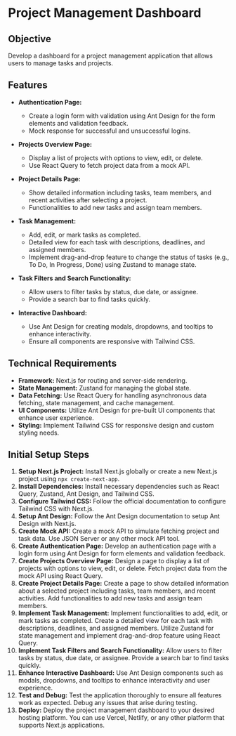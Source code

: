 # Project Management Dashboard

## Objective
Develop a dashboard for a project management application that allows users to manage tasks and projects.

## Features
- **Authentication Page:**
  - Create a login form with validation using Ant Design for the form elements and validation feedback.
  - Mock response for successful and unsuccessful logins.

- **Projects Overview Page:**
  - Display a list of projects with options to view, edit, or delete.
  - Use React Query to fetch project data from a mock API.

- **Project Details Page:**
  - Show detailed information including tasks, team members, and recent activities after selecting a project.
  - Functionalities to add new tasks and assign team members.

- **Task Management:**
  - Add, edit, or mark tasks as completed.
  - Detailed view for each task with descriptions, deadlines, and assigned members.
  - Implement drag-and-drop feature to change the status of tasks (e.g., To Do, In Progress, Done) using Zustand to manage state.

- **Task Filters and Search Functionality:**
  - Allow users to filter tasks by status, due date, or assignee.
  - Provide a search bar to find tasks quickly.

- **Interactive Dashboard:**
  - Use Ant Design for creating modals, dropdowns, and tooltips to enhance interactivity.
  - Ensure all components are responsive with Tailwind CSS.

## Technical Requirements
- **Framework:** Next.js for routing and server-side rendering.
- **State Management:** Zustand for managing the global state.
- **Data Fetching:** Use React Query for handling asynchronous data fetching, state management, and cache management.
- **UI Components:** Utilize Ant Design for pre-built UI components that enhance user experience.
- **Styling:** Implement Tailwind CSS for responsive design and custom styling needs.

## Initial Setup Steps
1. **Setup Next.js Project:** Install Next.js globally or create a new Next.js project using `npx create-next-app`.
2. **Install Dependencies:** Install necessary dependencies such as React Query, Zustand, Ant Design, and Tailwind CSS.
3. **Configure Tailwind CSS:** Follow the official documentation to configure Tailwind CSS with Next.js.
4. **Setup Ant Design:** Follow the Ant Design documentation to setup Ant Design with Next.js.
5. **Create Mock API:** Create a mock API to simulate fetching project and task data. Use JSON Server or any other mock API tool.
6. **Create Authentication Page:** Develop an authentication page with a login form using Ant Design for form elements and validation feedback.
7. **Create Projects Overview Page:** Design a page to display a list of projects with options to view, edit, or delete. Fetch project data from the mock API using React Query.
8. **Create Project Details Page:** Create a page to show detailed information about a selected project including tasks, team members, and recent activities. Add functionalities to add new tasks and assign team members.
9. **Implement Task Management:** Implement functionalities to add, edit, or mark tasks as completed. Create a detailed view for each task with descriptions, deadlines, and assigned members. Utilize Zustand for state management and implement drag-and-drop feature using React Query.
10. **Implement Task Filters and Search Functionality:** Allow users to filter tasks by status, due date, or assignee. Provide a search bar to find tasks quickly.
11. **Enhance Interactive Dashboard:** Use Ant Design components such as modals, dropdowns, and tooltips to enhance interactivity and user experience.
12. **Test and Debug:** Test the application thoroughly to ensure all features work as expected. Debug any issues that arise during testing.
13. **Deploy:** Deploy the project management dashboard to your desired hosting platform. You can use Vercel, Netlify, or any other platform that supports Next.js applications.

